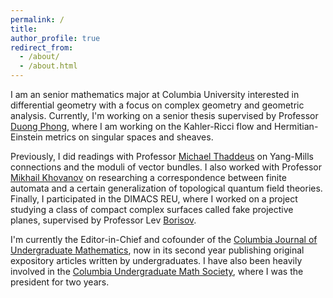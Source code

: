```yaml
---
permalink: /
title: 
author_profile: true
redirect_from:
  - /about/
  - /about.html
---
```


I am an senior mathematics major at Columbia University interested in differential geometry with a focus on complex geometry and geometric analysis. Currently, I'm working on a senior thesis supervised by Professor [Duong Phong](https://www.math.columbia.edu/~phong/), where I am working on the Kahler-Ricci flow and Hermitian-Einstein metrics on singular spaces and sheaves.  

Previously, I did readings with Professor [Michael Thaddeus](https://www.math.columbia.edu/~thaddeus/) on Yang-Mills connections and the moduli of vector bundles. I also worked with Professor [Mikhail Khovanov](https://www.math.columbia.edu/~khovanov/) on researching a correspondence between finite automata and a certain generalization of topological quantum field theories. Finally, I participated in the DIMACS REU, where I worked on a project studying a class of compact complex surfaces called fake projective planes, supervised by Professor Lev [Borisov](https://sites.math.rutgers.edu/~borisov/). 

I'm currently the Editor-in-Chief and cofounder of the [Columbia Journal of Undergraduate Mathematics](https://journals.library.columbia.edu/index.php/cjum/index), now in its second year publishing original expository articles written by undergraduates. I have also been heavily involved in the [Columbia Undergraduate Math Society](https://www.math.columbia.edu/~ums/), where I was the president for two years. 






